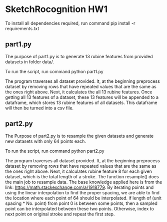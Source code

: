 # SketchRocognition HW1
To install all dependencies required, run command 
    pip install -r requirements.txt

## part1.py 
The purpose of part1.py is to generate 13 rubine features from provided datasets in folder data/. 

To run the script, run command 
    python part1.py

The program traverses all dataset provided. It, at the beginning preprocess dataset by removing rows that have repeated values that are the same as the ones right above.
Next, it calculates the all 13 rubine features. Once getting all 13 features of a dataset, these 13 features will be appended to a dataframe, which stores  13 rubine features of all datasets. This dataframe will then be turned into a csv file.

## part2.py
The Purpose of part2.py is to resample the given datasets and generate new datasets with only 64 points each. 

To run the script, run command 
    python part2.py

The program traverses all dataset provided. It, at the beginning preprocess dataset by removing rows that have repeated values that are the same as the ones right above.
Next, it calculates rubine feature 8 for each given dataset, which is the total length of a stroke. 
The function resample() does the main job to resample data. The base knowledge applied here is from the link: https://math.stackexchange.com/a/1918779.
By iterating points and using the linear interpolation to find the proper spacing, we are able to find the location where each point of 64 should be interpolated. if length of (unit spacing * No. point) from point 0  is between some points, then a sampled point can be interpolated between these two points. Otherwise, index to next point on original stroke and repeat the first step.